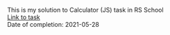 This is my solution to Calculator (JS) task in RS School  
[Link to task](https://github.com/rolling-scopes-school/tasks/blob/master/tasks/calculator(LT).md)  
Date of completion: 2021-05-28
